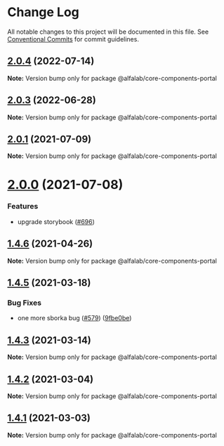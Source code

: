# Change Log

All notable changes to this project will be documented in this file.
See [Conventional Commits](https://conventionalcommits.org) for commit guidelines.

## [2.0.4](https://github.com/core-ds/core-components/compare/@alfalab/core-components-portal@2.0.3...@alfalab/core-components-portal@2.0.4) (2022-07-14)

**Note:** Version bump only for package @alfalab/core-components-portal





## [2.0.3](https://github.com/core-ds/core-components/compare/@alfalab/core-components-portal@2.0.2...@alfalab/core-components-portal@2.0.3) (2022-06-28)

**Note:** Version bump only for package @alfalab/core-components-portal





## [2.0.1](https://github.com/core-ds/core-components/compare/@alfalab/core-components-portal@2.0.0...@alfalab/core-components-portal@2.0.1) (2021-07-09)

**Note:** Version bump only for package @alfalab/core-components-portal





# [2.0.0](https://github.com/core-ds/core-components/compare/@alfalab/core-components-portal@1.4.6...@alfalab/core-components-portal@2.0.0) (2021-07-08)


### Features

* upgrade storybook ([#696](https://github.com/core-ds/core-components/issues/696))

## [1.4.6](https://github.com/core-ds/core-components/compare/@alfalab/core-components-portal@1.4.5...@alfalab/core-components-portal@1.4.6) (2021-04-26)

**Note:** Version bump only for package @alfalab/core-components-portal





## [1.4.5](https://github.com/core-ds/core-components/compare/@alfalab/core-components-portal@1.4.3...@alfalab/core-components-portal@1.4.5) (2021-03-18)


### Bug Fixes

* one more sborka bug ([#579](https://github.com/core-ds/core-components/issues/579)) ([9fbe0be](https://github.com/core-ds/core-components/commit/9fbe0beca56ec5971de78b3f6cda25305b260efc))





## [1.4.3](https://github.com/core-ds/core-components/compare/@alfalab/core-components-portal@1.4.2...@alfalab/core-components-portal@1.4.3) (2021-03-14)

**Note:** Version bump only for package @alfalab/core-components-portal





## [1.4.2](https://github.com/core-ds/core-components/compare/@alfalab/core-components-portal@1.4.1...@alfalab/core-components-portal@1.4.2) (2021-03-04)

**Note:** Version bump only for package @alfalab/core-components-portal





## [1.4.1](https://github.com/core-ds/core-components/compare/@alfalab/core-components-portal@1.4.0...@alfalab/core-components-portal@1.4.1) (2021-03-03)

**Note:** Version bump only for package @alfalab/core-components-portal
